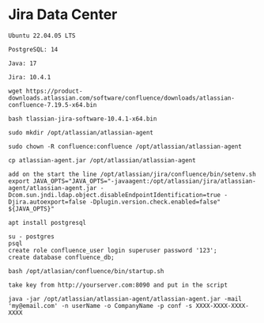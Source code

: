 # Jira Data Center


```Ubuntu 22.04.05 LTS```

```PostgreSQL: 14```

```Java: 17```

```Jira: 10.4.1```




```
wget https://product-downloads.atlassian.com/software/confluence/downloads/atlassian-confluence-7.19.5-x64.bin

bash tlassian-jira-software-10.4.1-x64.bin

sudo mkdir /opt/atlassian/atlassian-agent

sudo chown -R confluence:confluence /opt/atlassian/atlassian-agent

cp atlassian-agent.jar /opt/atlassian/atlassian-agent

add on the start the line /opt/atlassian/jira/confluence/bin/setenv.sh
export JAVA_OPTS="JAVA_OPTS="-javaagent:/opt/atlassian/jira/atlassian-agent/atlassian-agent.jar -Dcom.sun.jndi.ldap.object.disableEndpointIdentification=true -Djira.autoexport=false -Dplugin.version.check.enabled=false" ${JAVA_OPTS}"

apt install postgresql

su - postgres
psql
create role confluence_user login superuser password '123';
create database confluence_db;

bash /opt/atlasian/confluence/bin/startup.sh

take key from http://yourserver.com:8090 and put in the script
```






```java -jar /opt/atlassian/atlassian-agent/atlassian-agent.jar -mail 'my@email.com' -n userName -o CompanyName -p conf -s XXXX-XXXX-XXXX-XXXX```
